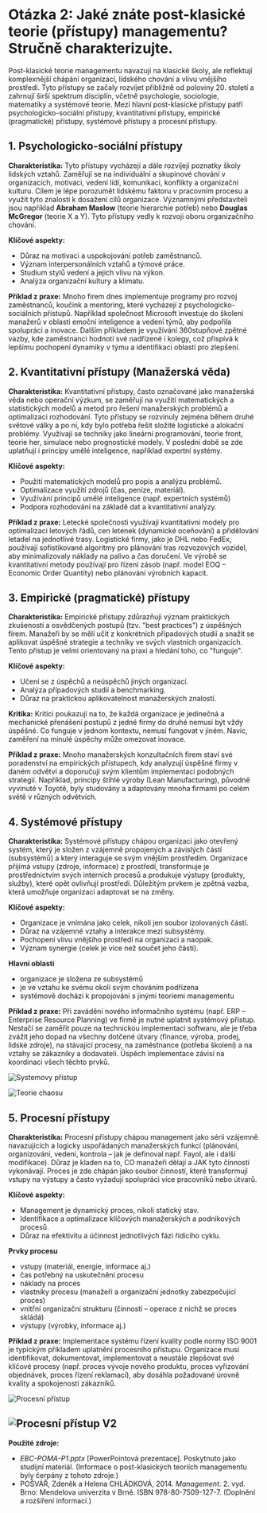 # Otázka 2: Jaké znáte post-klasické teorie (přístupy) managementu? Stručně charakterizujte.

Post-klasické teorie managementu navazují na klasické školy, ale reflektují komplexnější chápání organizací, lidského chování a vlivu vnějšího prostředí. Tyto přístupy se začaly rozvíjet přibližně od poloviny 20. století a zahrnují širší spektrum disciplín, včetně psychologie, sociologie, matematiky a systémové teorie. Mezi hlavní post-klasické přístupy patří psychologicko-sociální přístupy, kvantitativní přístupy, empirické (pragmatické) přístupy, systémové přístupy a procesní přístupy.

## 1. Psychologicko-sociální přístupy

**Charakteristika:** Tyto přístupy vycházejí a dále rozvíjejí poznatky školy lidských vztahů. Zaměřují se na individuální a skupinové chování v organizacích, motivaci, vedení lidí, komunikaci, konflikty a organizační kulturu. Cílem je lépe porozumět lidskému faktoru v pracovním procesu a využít tyto znalosti k dosažení cílů organizace. Významnými představiteli jsou například **Abraham Maslow** (teorie hierarchie potřeb) nebo **Douglas McGregor** (teorie X a Y). Tyto přístupy vedly k rozvoji oboru organizačního chování.

**Klíčové aspekty:**
*   Důraz na motivaci a uspokojování potřeb zaměstnanců.
*   Význam interpersonálních vztahů a týmové práce.
*   Studium stylů vedení a jejich vlivu na výkon.
*   Analýza organizační kultury a klimatu.

**Příklad z praxe:** Mnoho firem dnes implementuje programy pro rozvoj zaměstnanců, koučink a mentoring, které vycházejí z psychologicko-sociálních přístupů. Například společnost Microsoft investuje do školení manažerů v oblasti emoční inteligence a vedení týmů, aby podpořila spolupráci a inovace. Dalším příkladem je využívání 360stupňové zpětné vazby, kde zaměstnanci hodnotí své nadřízené i kolegy, což přispívá k lepšímu pochopení dynamiky v týmu a identifikaci oblastí pro zlepšení.

## 2. Kvantitativní přístupy (Manažerská věda)

**Charakteristika:** Kvantitativní přístupy, často označované jako manažerská věda nebo operační výzkum, se zaměřují na využití matematických a statistických modelů a metod pro řešení manažerských problémů a optimalizaci rozhodování. Tyto přístupy se rozvinuly zejména během druhé světové války a po ní, kdy bylo potřeba řešit složité logistické a alokační problémy. Využívají se techniky jako lineární programování, teorie front, teorie her, simulace nebo prognostické modely. V poslední době se zde uplatňují i principy umělé inteligence, například expertní systémy.

**Klíčové aspekty:**
*   Použití matematických modelů pro popis a analýzu problémů.
*   Optimalizace využití zdrojů (čas, peníze, materiál).
*   Využívání principů umělé inteligence (např. expertních systémů)
*   Podpora rozhodování na základě dat a kvantitativní analýzy.

**Příklad z praxe:** Letecké společnosti využívají kvantitativní modely pro optimalizaci letových řádů, cen letenek (dynamické oceňování) a přidělování letadel na jednotlivé trasy. Logistické firmy, jako je DHL nebo FedEx, používají sofistikované algoritmy pro plánování tras rozvozových vozidel, aby minimalizovaly náklady na palivo a čas doručení. Ve výrobě se kvantitativní metody používají pro řízení zásob (např. model EOQ – Economic Order Quantity) nebo plánování výrobních kapacit.

## 3. Empirické (pragmatické) přístupy

**Charakteristika:** Empirické přístupy zdůrazňují význam praktických zkušeností a osvědčených postupů (tzv. "best practices") z úspěšných firem. Manažeři by se měli učit z konkrétních případových studií a snažit se aplikovat úspěšné strategie a techniky ve svých vlastních organizacích. Tento přístup je velmi orientovaný na praxi a hledání toho, co "funguje".

**Klíčové aspekty:**
* Učení se z úspěchů a neúspěchů jiných organizací.
* Analýza případových studií a benchmarking.
* Důraz na praktickou aplikovatelnost manažerských znalostí.

**Kritika:** Kritici poukazují na to, že každá organizace je jedinečná a mechanické přenášení postupů z jedné firmy do druhé nemusí být vždy úspěšné. Co funguje v jednom kontextu, nemusí fungovat v jiném. Navíc, zaměření na minulé úspěchy může omezovat inovace.

**Příklad z praxe:** Mnoho manažerských konzultačních firem staví své poradenství na empirických přístupech, kdy analyzují úspěšné firmy v daném odvětví a doporučují svým klientům implementaci podobných strategií. Například, principy štíhlé výroby (Lean Manufacturing), původně vyvinuté v Toyotě, byly studovány a adaptovány mnoha firmami po celém světě v různých odvětvích.

## 4. Systémové přístupy

**Charakteristika:** Systémové přístupy chápou organizaci jako otevřený systém, který je složen z vzájemně propojených a závislých částí (subsystémů) a který interaguje se svým vnějším prostředím. Organizace přijímá vstupy (zdroje, informace) z prostředí, transformuje je prostřednictvím svých interních procesů a produkuje výstupy (produkty, služby), které opět ovlivňují prostředí. Důležitým prvkem je zpětná vazba, která umožňuje organizaci adaptovat se na změny.

**Klíčové aspekty:**
* Organizace je vnímána jako celek, nikoli jen soubor izolovaných částí.
* Důraz na vzájemné vztahy a interakce mezi subsystémy.
* Pochopení vlivu vnějšího prostředí na organizaci a naopak.
* Význam synergie (celek je více než součet jeho částí).

**Hlavní oblasti**
* organizace je složena ze subsystémů
* je ve vztahu ke svému okolí svým chováním podřízena
* systémově dochází k propojování s jinými teoriemi managementu

**Příklad z praxe:** Při zavádění nového informačního systému (např. ERP – Enterprise Resource Planning) ve firmě je nutné uplatnit systémový přístup. Nestačí se zaměřit pouze na technickou implementaci softwaru, ale je třeba zvážit jeho dopad na všechny dotčené útvary (finance, výroba, prodej, lidské zdroje), na stávající procesy, na zaměstnance (potřeba školení) a na vztahy se zákazníky a dodavateli. Úspěch implementace závisí na koordinaci všech těchto prvků.

![Systemovy přístup](..\obr\systemovy_pristup.png)

![Teorie chaosu](..\obr\teorie_chaosu.png)

## 5. Procesní přístupy

**Charakteristika:** Procesní přístupy chápou management jako sérii vzájemně navazujících a logicky uspořádaných manažerských funkcí (plánování, organizování, vedení, kontrola – jak je definoval např. Fayol, ale i další modifikace). Důraz je kladen na to, CO manažeři dělají a JAK tyto činnosti vykonávají. Proces je zde chápán jako soubor činností, které transformují vstupy na výstupy a často vyžadují spolupráci více pracovníků nebo útvarů.

**Klíčové aspekty:**
*   Management je dynamický proces, nikoli statický stav.
*   Identifikace a optimalizace klíčových manažerských a podnikových procesů.
*   Důraz na efektivitu a účinnost jednotlivých fází řídícího cyklu.

**Prvky procesu**
* vstupy (materiál, energie, informace aj.)
* čas potřebný na uskutečnění procesu
* náklady na proces
* vlastníky procesu (manažeři a organizační jednotky zabezpečující proces)
* vnitřní organizační strukturu (činnosti – operace z nichž se proces skládá)
* výstupy (výrobky, informace aj.)

**Příklad z praxe:** Implementace systému řízení kvality podle normy ISO 9001 je typickým příkladem uplatnění procesního přístupu. Organizace musí identifikovat, dokumentovat, implementovat a neustále zlepšovat své klíčové procesy (např. proces vývoje nového produktu, proces vyřizování objednávek, proces řízení reklamací), aby dosáhla požadované úrovně kvality a spokojenosti zákazníků.

![Procesní přístup](..\obr\procesni_pristup.png)

![Procesní přístup V2](..\obr\procesni_pristup2.png)
---
**Použité zdroje:**

*   *EBC-POMA-P1.pptx* [PowerPointová prezentace]. Poskytnuto jako studijní materiál. (Informace o post-klasických teoriích managementu byly čerpány z tohoto zdroje.)
*   POŠVÁŘ, Zdeněk a Helena CHLÁDKOVÁ, 2014. *Management*. 2. vyd. Brno: Mendelova univerzita v Brně. ISBN 978-80-7509-127-7. (Doplnění a rozšíření informací.)

